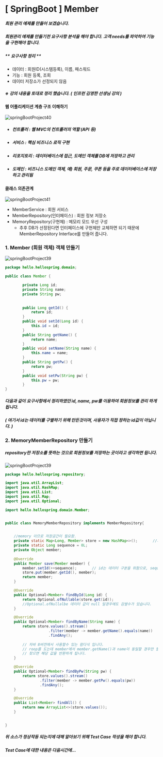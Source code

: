 # [ SpringBoot ] Member

##### 회원 관리 예제를 만들어 보겠습니다.

##### 회원관리 예제를 만들기전 요구사항 분석을 해야 합니다. 고객 needs를 파악하여 기능을 구현해야 합니다.

#####  ** 요구사항 정리 **

- 데이터 : 회원ID(시스템등록), 이름, 패스워드
- 기능 : 회원 등록, 조회
- 데이터 저장소가 선정되지 않음

##### ※ 강의 내용을 토대로 정리 했습니다. ( 인프런 김영한 선생님 강의 )



#### 웹 어플리케이션 계층 구조 이해하기

![springBootProject40](D:\Github\img\Spring\springBootProject39.png)

- ##### 컨트롤러 : 웹 MVC의 컨트롤러의 역할 (API 등)

- ##### 서비스 : 핵심 비즈니스 로직 구현

- ##### 리포지토리 : 데이터베이스에 접근, 도메인 객체를 DB에 저장하고 관리

- ##### 도메인 : 비즈니스 도메인 객체, 예) 회원, 주문, 쿠폰 등을 주로 데이터베이스에 저장하고 관리됨



#### 클래스 의존관계

![springBootProject41](D:\Github\img\Spring\springBootProject40.png)

- MemberService : 회원 서비스
- MemberRepository(인터페이스) : 회원 정보 저장소
- MemoryRepository(구현체) : 메모리 모드 우선 구성
  - 추후 DB가 선정된다면 인터페이스에 구현체만 교체하면 되기 때문에 MemberRepository Interface를 만들어 줍니다.



### 1. Member (회원 객체) 객체 만들기

![springBootProject39](D:\Github\img\Spring\springBootProject41.png)

```java
package hello.hellospring.domain;

public class Member {

		private Long id;
		private String name;
		private String pw;
		
		
		public Long getId() {
			return id;
		}
		public void setId(Long id) {
			this.id = id;
		}
		public String getName() {
			return name;
		}
		public void setName(String name) {
			this.name = name;
		}
		public String getPw() {
			return pw;
		}
		public void setPw(String pw) {
			this.pw = pw;
		}
}
```

##### 다음과 같이 요구사항에서 정리하였던 id, name, pw를 이용하여 회원정보를 관리 하게 됩니다.

##### ( 여기서 id는 데이터를 구별하기 위해 만든것이며, 사용자가 직접 정하는 id값이 아닙니다. )



### 2. MemoryMemberRepository 만들기

##### repository란 저장소를 뜻하는 것으로 회원정보를 저장하는 곳이라고 생각하면 됩니다.

![springBootProject39](D:\Github\img\Spring\springBootProject42.png)

```java
package hello.hellospring.repository;

import java.util.ArrayList;
import java.util.HashMap;
import java.util.List;
import java.util.Map;
import java.util.Optional;

import hello.hellospring.domain.Member;


public class MemoryMemberRepository implements MemberRepository{

	
	//memory 이므로 저장공간이 필요함.
	private static Map<Long, Member> store = new HashMap<>();		//회원 id가 Key이기 때문에 제너럴에 Long 선언합니다.
	private static Long sequence = 0L;
	private Object member;
	
	@Override
	public Member save(Member member) {
		member.setId(++sequence);		// id는 데이터 구분을 위함으로, sequence(데이터 입력시 단순히 1씩 증가)로 입력합니다.
		store.put(member.getId(), member);
		return member;
	}

	@Override
	public Optional<Member> findById(Long id) {
		return Optional.ofNullable(store.get(id));
        //Optional.ofNullalbe 데이터 값이 null 일경우에도 감쌀수가 있습니다.
	}

	@Override
	public Optional<Member> findByName(String name) {
		return store.values().stream()
					.filter(member -> member.getName().equals(name))
					.findAny();
		
        // 자바 8버전에서 사용할수 있는 람다식 입니다. 
        // roop를 도는데 member에서 member.getName()과 name이 동일할 경우만 필터링이 된다 라고 생각하시면 됩니다.
        // 찾으면 해당 값을 반환하게 됩니다.
	}

	@Override
	public Optional<Member> findByPw(String pw) {
		return store.values().stream()
				.filter(member -> member.getPw().equals(pw))
				.findAny();
	}

	@Override
	public List<Member> findAll() {
		return new ArrayList<>(store.values());
	}

	
}
```

##### 위 소스가 정상작동 되는지에 대해 알아보기 위해 Test Case 작성을 해야 합니다.

##### Test Case에 대한 내용은 다음시간에...